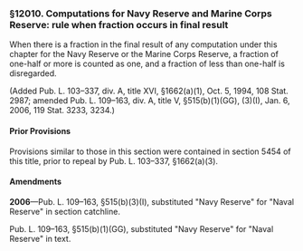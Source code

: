 ### §12010. Computations for Navy Reserve and Marine Corps Reserve: rule when fraction occurs in final result ###

When there is a fraction in the final result of any computation under this chapter for the Navy Reserve or the Marine Corps Reserve, a fraction of one-half or more is counted as one, and a fraction of less than one-half is disregarded.

(Added Pub. L. 103–337, div. A, title XVI, §1662(a)(1), Oct. 5, 1994, 108 Stat. 2987; amended Pub. L. 109–163, div. A, title V, §515(b)(1)(GG), (3)(I), Jan. 6, 2006, 119 Stat. 3233, 3234.)

#### Prior Provisions ####

Provisions similar to those in this section were contained in section 5454 of this title, prior to repeal by Pub. L. 103–337, §1662(a)(3).

#### Amendments ####

**2006**—Pub. L. 109–163, §515(b)(3)(I), substituted "Navy Reserve" for "Naval Reserve" in section catchline.

Pub. L. 109–163, §515(b)(1)(GG), substituted "Navy Reserve" for "Naval Reserve" in text.
